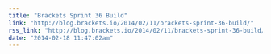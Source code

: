 ```yaml
---
title: "Brackets Sprint 36 Build"
link: "http://blog.brackets.io/2014/02/11/brackets-sprint-36-build/"
rss_link: "http://blog.brackets.io/2014/02/11/brackets-sprint-36-build/"
date: "2014-02-18 11:47:02am"
---
```

